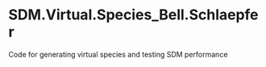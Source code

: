 # SDM.Virtual.Species_Bell.Schlaepfer
Code for generating virtual species and testing SDM performance
